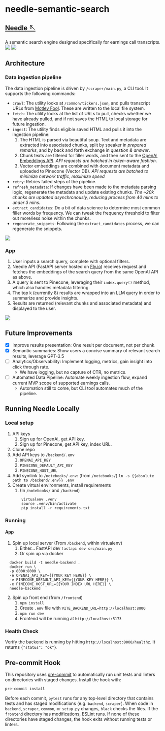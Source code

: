 # needle-semantic-search
## [Needle 🪡](https://needle-semantic-search.vercel.app/)
A semantic search engine designed specifically for earnings call transcripts.
<img src="docs/app_1.png">
<img src="docs/app_2.png">

## Architecture
### Data ingestion pipeline
The data ingestion pipeline is driven by `/scraper/main.py`, a CLI tool. It supports the following commands:
- `crawl`: The utility looks at `/common/tickers.json`, and pulls transcript URLs from [Motley Fool](https://www.fool.com/). These are written to the local file system.
- `fetch`: The utility looks at the list of URLs to pull, checks whether we have already pulled, and if not saves the HTML to local storage for future ingestion.
- `ingest`: The utility finds eligible saved HTML and pulls it into the ingestion pipeline:
  1. The HTML is parsed via beautiful soup. Text and metadata are extracted into associated chunks, split by speaker in _prepared remarks_, and by back and forth exchange in _question & answer_.
  2. Chunk texts are filtered for filler words, and then sent to the [OpenAI Embeddings API](https://platform.openai.com/docs/guides/embeddings). _API requests are batched in token-aware fashion._
  3. Vector embeddings are combined with document metadata and uploaded to Pinecone (Vector DB). _API requests are batched to minimize network traffic, maximize speed_
- `retry`: Retries failed steps of the pipeline. 
- `refresh_metadata`: If changes have been made to the metadata parsing logic, regenerate the metadata and update existing chunks. _The ~20k chunks are updated asynchronously, reducing process from 40 mins to under 3 mins_.
- `extract_candidates`: Do a bit of data science to determine most common filler words by frequency. We can tweak the frequency threshold to filter out more/less noise within the chunks.
- `regenerate_snippets`: Following the `extract_candidates` process, we can regenerate the snippets.

<img src="docs/data_ingestion_pipeline.png">

### App
1. User inputs a search query, complete with optional filters.
2. Needle API (FastAPI server hosted on [Fly.io](https://fly.io/)) receives request and fetches the embeddings of the search query from the same OpenAI API as above.
3. A query is sent to Pinecone, leveraging their `index.query()` method, which also handles metadata filtering.
4. The top k (currently 8) results are wrapped into an LLM query in order to summarize and provide insights.
5. Results are returned (relevant chunks and associated metadata) and displayed to the user.
<img src="docs/app_diagram.png">

## Future Improvements
- [x] Improve results presentation: One result per document, not per chunk.
- [x] Semantic summaries: Show users a concise summary of relevant search results, leverage GPT-3.5
- [ ] Analytics/Observability: Implement logging, metrics, gain insight into click through rate.
  - We have logging, but no capture of CTR, no metrics.
- [ ] Automated Data Pipeline: Automate weekly ingestion flow, expand current MVP scope of supported earnings calls.
  - Automation still to come, but CLI tool automates much of the pipeline.

## Running Needle Locally
### Local setup
1. API keys
    1. Sign up for OpenAI, get API key.
    2. Sign up for Pinecone, get API key, index URL.
2. Clone repo
3. Add API keys to `/backend/.env`
    1. `OPENAI_API_KEY`
    2. `PINECONE_DEFAULT_API_KEY`
    3. `PINECONE_HOST_URL`
4. Add symlink to `/notebooks/.env`: (from `/notebooks/`) 
    ```ln -s {{absolute path to /backend/.env}} .env```
5. Create virtual environments, install requirements
    1. (In `/notebooks/` and `/backend`) 
    ```
        virtualenv .venv
        source .venv/bin/activate
        pip install -r requirements.txt
    ```
### Running
#### App
1. Spin up local server (From `/backend`, within virtualenv) 
    1. Either... FastAPI dev
  ```fastapi dev src/main.py```
    2. Or spin up via docker
  ```
    docker build -t needle-backend .
    docker run \
    -p 8000:8000 \
    -e OPENAI_API_KEY={{YOUR KEY HERE}} \
    -e PINECONE_DEFAULT_API_KEY={{YOUR KEY HERE}} \
    -e PINECONE_HOST_URL={{YOUR INDEX URL HERE}} \
    needle-backend
  ```   
2. Spin up front end (from `/frontend`)
    1. `npm install`
    2. Create `.env` file with
    ```VITE_BACKEND_URL=http://localhost:8000```
    3. `npm run dev`
    4. Frontend will be running at `http://localhost:5173`

### Health Check
Verify the backend is running by hitting `http://localhost:8000/healthz`. It returns `{"status": "ok"}`.


## Pre-commit Hook
This repository uses [pre-commit](https://pre-commit.com/) to automatically run
unit tests and linters on directories with staged changes. Install the hook with:

```bash
pre-commit install
```

Before each commit, `pytest` runs for any top-level directory that contains
tests and has staged modifications (e.g. `backend`, `scraper`). When code in
`backend`, `scraper`, `common`, or `setup.py` changes, `black` checks the files.
If the `frontend` directory has modifications, ESLint runs. If none of these
directories have staged changes, the hook exits without running tests or
linters.
